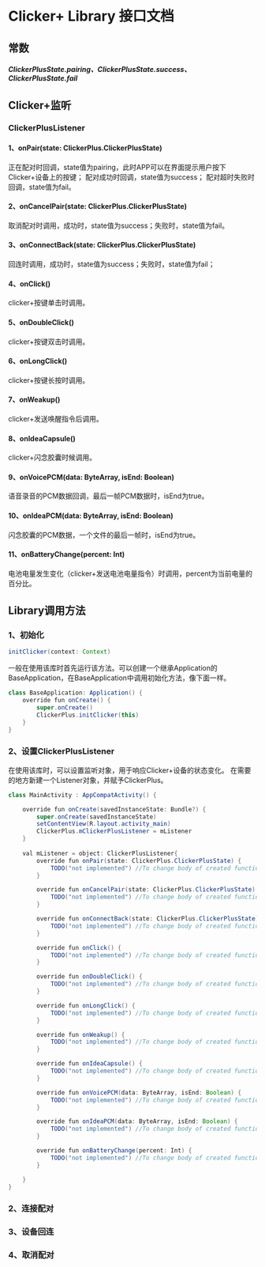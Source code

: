 # Clicker+ Library 接口文档
## 常数
##### ClickerPlusState.pairing、ClickerPlusState.success、ClickerPlusState.fail
## Clicker+监听
### ClickerPlusListener
#### 1、onPair(state: ClickerPlus.ClickerPlusState)
正在配对时回调，state值为pairing，此时APP可以在界面提示用户按下Clicker+设备上的按键；
配对成功时回调，state值为success；
配对超时失败时回调，state值为fail。
#### 2、onCancelPair(state: ClickerPlus.ClickerPlusState)
取消配对时调用，成功时，state值为success；失败时，state值为fail。
#### 3、onConnectBack(state: ClickerPlus.ClickerPlusState)
回连时调用，成功时，state值为success；失败时，state值为fail；
#### 4、onClick()
clicker+按键单击时调用。
#### 5、onDoubleClick()
clicker+按键双击时调用。
#### 6、onLongClick()
clicker+按键长按时调用。
#### 7、onWeakup()
clicker+发送唤醒指令后调用。
#### 8、onIdeaCapsule()
clicker+闪念胶囊时候调用。
#### 9、onVoicePCM(data: ByteArray, isEnd: Boolean)
语音录音的PCM数据回调，最后一帧PCM数据时，isEnd为true。
#### 10、onIdeaPCM(data: ByteArray, isEnd: Boolean)
闪念胶囊的PCM数据，一个文件的最后一帧时，isEnd为true。
#### 11、onBatteryChange(percent: Int)
电池电量发生变化（clicker+发送电池电量指令）时调用，percent为当前电量的百分比。
## Library调用方法
### 1、初始化
```java
initClicker(context: Context)
```
一般在使用该库时首先运行该方法。可以创建一个继承Application的BaseApplication，在BaseApplication中调用初始化方法，像下面一样。
```java
class BaseApplication: Application() {
    override fun onCreate() {
        super.onCreate()
        ClickerPlus.initClicker(this)
    }
}
```
### 2、设置ClickerPlusListener
在使用该库时，可以设置监听对象，用于响应Clicker+设备的状态变化。
在需要的地方新建一个Listener对象，并赋予ClickerPlus。
```java
class MainActivity : AppCompatActivity() {

    override fun onCreate(savedInstanceState: Bundle?) {
        super.onCreate(savedInstanceState)
        setContentView(R.layout.activity_main)
        ClickerPlus.mClickerPlusListener = mListener
    }
    
    val mListener = object: ClickerPlusListener{
        override fun onPair(state: ClickerPlus.ClickerPlusState) {
            TODO("not implemented") //To change body of created functions use File | Settings | File Templates.
        }

        override fun onCancelPair(state: ClickerPlus.ClickerPlusState) {
            TODO("not implemented") //To change body of created functions use File | Settings | File Templates.
        }

        override fun onConnectBack(state: ClickerPlus.ClickerPlusState) {
            TODO("not implemented") //To change body of created functions use File | Settings | File Templates.
        }

        override fun onClick() {
            TODO("not implemented") //To change body of created functions use File | Settings | File Templates.
        }

        override fun onDoubleClick() {
            TODO("not implemented") //To change body of created functions use File | Settings | File Templates.
        }

        override fun onLongClick() {
            TODO("not implemented") //To change body of created functions use File | Settings | File Templates.
        }

        override fun onWeakup() {
            TODO("not implemented") //To change body of created functions use File | Settings | File Templates.
        }

        override fun onIdeaCapsule() {
            TODO("not implemented") //To change body of created functions use File | Settings | File Templates.
        }

        override fun onVoicePCM(data: ByteArray, isEnd: Boolean) {
            TODO("not implemented") //To change body of created functions use File | Settings | File Templates.
        }

        override fun onIdeaPCM(data: ByteArray, isEnd: Boolean) {
            TODO("not implemented") //To change body of created functions use File | Settings | File Templates.
        }

        override fun onBatteryChange(percent: Int) {
            TODO("not implemented") //To change body of created functions use File | Settings | File Templates.
        }

    }
}
```
### 2、连接配对
### 3、设备回连
### 4、取消配对
